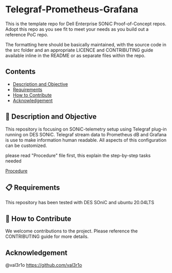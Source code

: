 # Telegraf-Prometheus-Grafana

This is the template repo for Dell Enterprise SONiC Proof-of-Concept repos. Adopt this repo as you see fit to meet your needs as you build out a reference PoC repo.

The formatting here should be basically maintained, with the source code in the src folder and an appropriate LICENCE and CONTRIBUTING guide available inline in the README or as separate files within the repo.

## Contents

- [Description and Objective](#-description-and-objective)
- [Requirements](#-requirements)
- [How to Contribute](#-how-to-contribute)
- [Acknowledgement](#Acknowledgement)


## 🚀 Description and Objective

This repository is focusing on SONiC-telemetry setup using Telegraf plug-in running on DES SONiC. Telegraf stream data to Prometheus dB and Grafana is use to make information human readable. All aspects of this configuration can be customized.

please read "Procedure" file first, this explain the step-by-step tasks needed

[Procedure](Procedure.md)

## 📋 Requirements

This repository has been tested with DES SOniC and ubuntu 20.04LTS 


## 👏 How to Contribute

We welcome contributions to the project. Please reference the CONTRIBUTING guide for more details.

## Acknowledgement 
@val3r1o https://github.com/val3r1o
